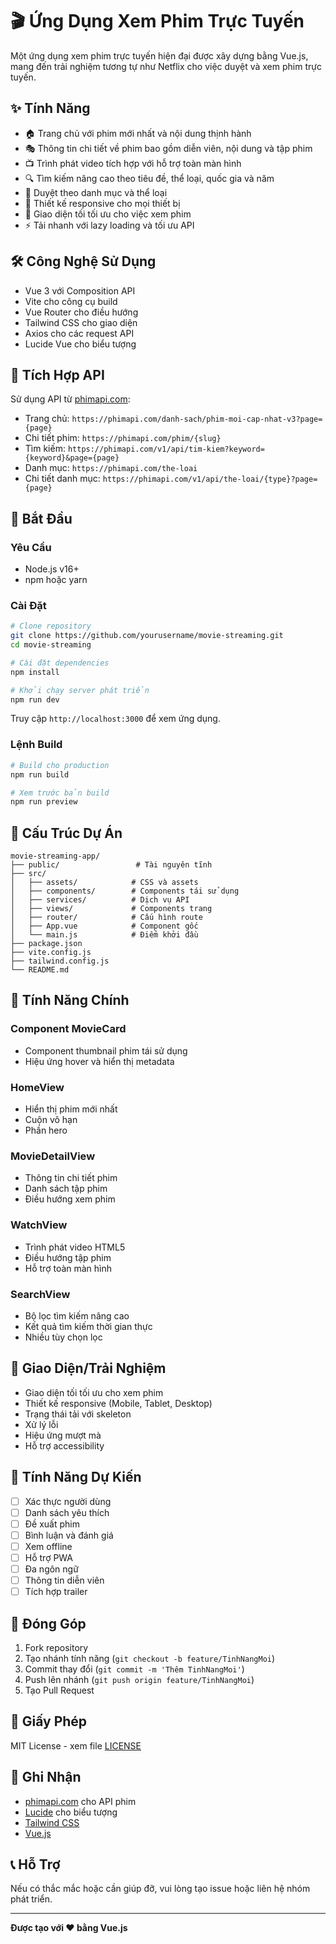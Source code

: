 # 🎬 Ứng Dụng Xem Phim Trực Tuyến

Một ứng dụng xem phim trực tuyến hiện đại được xây dựng bằng Vue.js, mang đến trải nghiệm tương tự như Netflix cho việc duyệt và xem phim trực tuyến.

## ✨ Tính Năng

- 🏠 Trang chủ với phim mới nhất và nội dung thịnh hành
- 🎭 Thông tin chi tiết về phim bao gồm diễn viên, nội dung và tập phim
- 📺 Trình phát video tích hợp với hỗ trợ toàn màn hình
- 🔍 Tìm kiếm nâng cao theo tiêu đề, thể loại, quốc gia và năm
- 📂 Duyệt theo danh mục và thể loại
- 📱 Thiết kế responsive cho mọi thiết bị
- 🌙 Giao diện tối tối ưu cho việc xem phim
- ⚡ Tải nhanh với lazy loading và tối ưu API

## 🛠 Công Nghệ Sử Dụng

- Vue 3 với Composition API
- Vite cho công cụ build
- Vue Router cho điều hướng
- Tailwind CSS cho giao diện
- Axios cho các request API
- Lucide Vue cho biểu tượng

## 📡 Tích Hợp API

Sử dụng API từ [phimapi.com](https://phimapi.com):

- Trang chủ: `https://phimapi.com/danh-sach/phim-moi-cap-nhat-v3?page={page}`
- Chi tiết phim: `https://phimapi.com/phim/{slug}`
- Tìm kiếm: `https://phimapi.com/v1/api/tim-kiem?keyword={keyword}&page={page}`
- Danh mục: `https://phimapi.com/the-loai`
- Chi tiết danh mục: `https://phimapi.com/v1/api/the-loai/{type}?page={page}`

## 🚀 Bắt Đầu

### Yêu Cầu
- Node.js v16+
- npm hoặc yarn

### Cài Đặt

```bash
# Clone repository
git clone https://github.com/yourusername/movie-streaming.git
cd movie-streaming

# Cài đặt dependencies
npm install

# Khởi chạy server phát triển
npm run dev
```

Truy cập `http://localhost:3000` để xem ứng dụng.

### Lệnh Build

```bash
# Build cho production
npm run build

# Xem trước bản build
npm run preview
```

## 📁 Cấu Trúc Dự Án

```
movie-streaming-app/
├── public/                 # Tài nguyên tĩnh
├── src/
│   ├── assets/            # CSS và assets
│   ├── components/        # Components tái sử dụng
│   ├── services/          # Dịch vụ API
│   ├── views/             # Components trang
│   ├── router/            # Cấu hình route
│   ├── App.vue            # Component gốc
│   └── main.js            # Điểm khởi đầu
├── package.json
├── vite.config.js
├── tailwind.config.js
└── README.md
```

## 🎯 Tính Năng Chính

### Component MovieCard
- Component thumbnail phim tái sử dụng
- Hiệu ứng hover và hiển thị metadata

### HomeView
- Hiển thị phim mới nhất
- Cuộn vô hạn
- Phần hero

### MovieDetailView
- Thông tin chi tiết phim
- Danh sách tập phim
- Điều hướng xem phim

### WatchView
- Trình phát video HTML5
- Điều hướng tập phim
- Hỗ trợ toàn màn hình

### SearchView
- Bộ lọc tìm kiếm nâng cao
- Kết quả tìm kiếm thời gian thực
- Nhiều tùy chọn lọc

## 🎨 Giao Diện/Trải Nghiệm

- Giao diện tối tối ưu cho xem phim
- Thiết kế responsive (Mobile, Tablet, Desktop)
- Trạng thái tải với skeleton
- Xử lý lỗi
- Hiệu ứng mượt mà
- Hỗ trợ accessibility

## 🔮 Tính Năng Dự Kiến

- [ ] Xác thực người dùng
- [ ] Danh sách yêu thích
- [ ] Đề xuất phim
- [ ] Bình luận và đánh giá
- [ ] Xem offline
- [ ] Hỗ trợ PWA
- [ ] Đa ngôn ngữ
- [ ] Thông tin diễn viên
- [ ] Tích hợp trailer

## 🤝 Đóng Góp

1. Fork repository
2. Tạo nhánh tính năng (`git checkout -b feature/TinhNangMoi`)
3. Commit thay đổi (`git commit -m 'Thêm TinhNangMoi'`)
4. Push lên nhánh (`git push origin feature/TinhNangMoi`)
5. Tạo Pull Request

## 📄 Giấy Phép

MIT License - xem file [LICENSE](LICENSE)

## 🙏 Ghi Nhận

- [phimapi.com](https://phimapi.com) cho API phim
- [Lucide](https://lucide.dev) cho biểu tượng
- [Tailwind CSS](https://tailwindcss.com)
- [Vue.js](https://vuejs.org)

## 📞 Hỗ Trợ

Nếu có thắc mắc hoặc cần giúp đỡ, vui lòng tạo issue hoặc liên hệ nhóm phát triển.

---

**Được tạo với ❤️ bằng Vue.js** 

